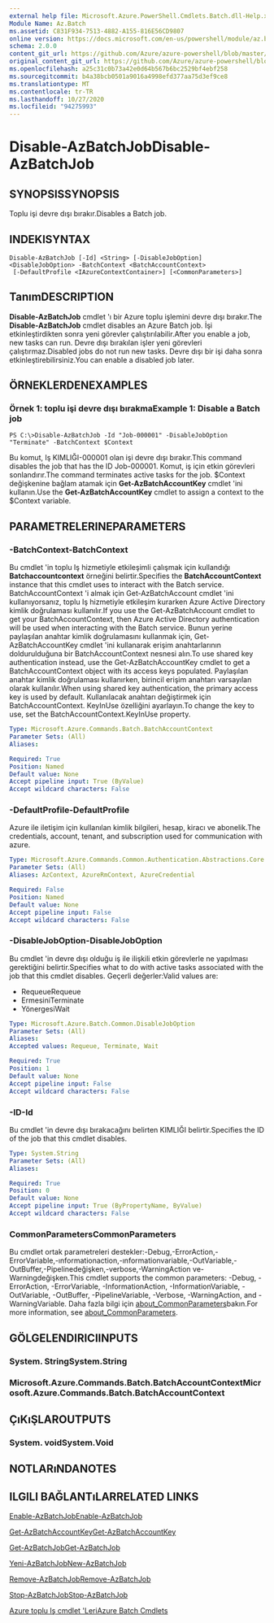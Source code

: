 ```yaml
---
external help file: Microsoft.Azure.PowerShell.Cmdlets.Batch.dll-Help.xml
Module Name: Az.Batch
ms.assetid: C831F934-7513-4882-A155-816E56CD9807
online version: https://docs.microsoft.com/en-us/powershell/module/az.batch/disable-azbatchjob
schema: 2.0.0
content_git_url: https://github.com/Azure/azure-powershell/blob/master/src/Batch/Batch/help/Disable-AzBatchJob.md
original_content_git_url: https://github.com/Azure/azure-powershell/blob/master/src/Batch/Batch/help/Disable-AzBatchJob.md
ms.openlocfilehash: a25c31c0b73a42e0d64b567b6bc2529bf4ebf258
ms.sourcegitcommit: b4a38bcb0501a9016a4998efd377aa75d3ef9ce8
ms.translationtype: MT
ms.contentlocale: tr-TR
ms.lasthandoff: 10/27/2020
ms.locfileid: "94275993"
---
```

# <span data-ttu-id="b84ed-101">Disable-AzBatchJob</span><span class="sxs-lookup"><span data-stu-id="b84ed-101">Disable-AzBatchJob</span></span>

## <span data-ttu-id="b84ed-102">SYNOPSIS</span><span class="sxs-lookup"><span data-stu-id="b84ed-102">SYNOPSIS</span></span>
<span data-ttu-id="b84ed-103">Toplu işi devre dışı bırakır.</span><span class="sxs-lookup"><span data-stu-id="b84ed-103">Disables a Batch job.</span></span>

## <span data-ttu-id="b84ed-104">INDEKI</span><span class="sxs-lookup"><span data-stu-id="b84ed-104">SYNTAX</span></span>

```
Disable-AzBatchJob [-Id] <String> [-DisableJobOption] <DisableJobOption> -BatchContext <BatchAccountContext>
 [-DefaultProfile <IAzureContextContainer>] [<CommonParameters>]
```

## <span data-ttu-id="b84ed-105">Tanım</span><span class="sxs-lookup"><span data-stu-id="b84ed-105">DESCRIPTION</span></span>
<span data-ttu-id="b84ed-106">**Disable-AzBatchJob** cmdlet 'ı bir Azure toplu işlemini devre dışı bırakır.</span><span class="sxs-lookup"><span data-stu-id="b84ed-106">The **Disable-AzBatchJob** cmdlet disables an Azure Batch job.</span></span>
<span data-ttu-id="b84ed-107">İşi etkinleştirdikten sonra yeni görevler çalıştırılabilir.</span><span class="sxs-lookup"><span data-stu-id="b84ed-107">After you enable a job, new tasks can run.</span></span>
<span data-ttu-id="b84ed-108">Devre dışı bırakılan işler yeni görevleri çalıştırmaz.</span><span class="sxs-lookup"><span data-stu-id="b84ed-108">Disabled jobs do not run new tasks.</span></span>
<span data-ttu-id="b84ed-109">Devre dışı bir işi daha sonra etkinleştirebilirsiniz.</span><span class="sxs-lookup"><span data-stu-id="b84ed-109">You can enable a disabled job later.</span></span>

## <span data-ttu-id="b84ed-110">ÖRNEKLERDEN</span><span class="sxs-lookup"><span data-stu-id="b84ed-110">EXAMPLES</span></span>

### <span data-ttu-id="b84ed-111">Örnek 1: toplu işi devre dışı bırakma</span><span class="sxs-lookup"><span data-stu-id="b84ed-111">Example 1: Disable a Batch job</span></span>
```
PS C:\>Disable-AzBatchJob -Id "Job-000001" -DisableJobOption "Terminate" -BatchContext $Context
```

<span data-ttu-id="b84ed-112">Bu komut, Iş KIMLIĞI-000001 olan işi devre dışı bırakır.</span><span class="sxs-lookup"><span data-stu-id="b84ed-112">This command disables the job that has the ID Job-000001.</span></span>
<span data-ttu-id="b84ed-113">Komut, iş için etkin görevleri sonlandırır.</span><span class="sxs-lookup"><span data-stu-id="b84ed-113">The command terminates active tasks for the job.</span></span>
<span data-ttu-id="b84ed-114">$Context değişkenine bağlam atamak için **Get-AzBatchAccountKey** cmdlet 'ini kullanın.</span><span class="sxs-lookup"><span data-stu-id="b84ed-114">Use the **Get-AzBatchAccountKey** cmdlet to assign a context to the $Context variable.</span></span>

## <span data-ttu-id="b84ed-115">PARAMETRELERINE</span><span class="sxs-lookup"><span data-stu-id="b84ed-115">PARAMETERS</span></span>

### <span data-ttu-id="b84ed-116">-BatchContext</span><span class="sxs-lookup"><span data-stu-id="b84ed-116">-BatchContext</span></span>
<span data-ttu-id="b84ed-117">Bu cmdlet 'in toplu Iş hizmetiyle etkileşimli çalışmak için kullandığı **Batchaccountcontext** örneğini belirtir.</span><span class="sxs-lookup"><span data-stu-id="b84ed-117">Specifies the **BatchAccountContext** instance that this cmdlet uses to interact with the Batch service.</span></span>
<span data-ttu-id="b84ed-118">BatchAccountContext 'i almak için Get-AzBatchAccount cmdlet 'ini kullanıyorsanız, toplu Iş hizmetiyle etkileşim kurarken Azure Active Directory kimlik doğrulaması kullanılır.</span><span class="sxs-lookup"><span data-stu-id="b84ed-118">If you use the Get-AzBatchAccount cmdlet to get your BatchAccountContext, then Azure Active Directory authentication will be used when interacting with the Batch service.</span></span> <span data-ttu-id="b84ed-119">Bunun yerine paylaşılan anahtar kimlik doğrulamasını kullanmak için, Get-AzBatchAccountKey cmdlet 'ini kullanarak erişim anahtarlarının doldurulduğuna bir BatchAccountContext nesnesi alın.</span><span class="sxs-lookup"><span data-stu-id="b84ed-119">To use shared key authentication instead, use the Get-AzBatchAccountKey cmdlet to get a BatchAccountContext object with its access keys populated.</span></span> <span data-ttu-id="b84ed-120">Paylaşılan anahtar kimlik doğrulaması kullanırken, birincil erişim anahtarı varsayılan olarak kullanılır.</span><span class="sxs-lookup"><span data-stu-id="b84ed-120">When using shared key authentication, the primary access key is used by default.</span></span> <span data-ttu-id="b84ed-121">Kullanılacak anahtarı değiştirmek için BatchAccountContext. KeyInUse özelliğini ayarlayın.</span><span class="sxs-lookup"><span data-stu-id="b84ed-121">To change the key to use, set the BatchAccountContext.KeyInUse property.</span></span>

```yaml
Type: Microsoft.Azure.Commands.Batch.BatchAccountContext
Parameter Sets: (All)
Aliases:

Required: True
Position: Named
Default value: None
Accept pipeline input: True (ByValue)
Accept wildcard characters: False
```

### <span data-ttu-id="b84ed-122">-DefaultProfile</span><span class="sxs-lookup"><span data-stu-id="b84ed-122">-DefaultProfile</span></span>
<span data-ttu-id="b84ed-123">Azure ile iletişim için kullanılan kimlik bilgileri, hesap, kiracı ve abonelik.</span><span class="sxs-lookup"><span data-stu-id="b84ed-123">The credentials, account, tenant, and subscription used for communication with azure.</span></span>

```yaml
Type: Microsoft.Azure.Commands.Common.Authentication.Abstractions.Core.IAzureContextContainer
Parameter Sets: (All)
Aliases: AzContext, AzureRmContext, AzureCredential

Required: False
Position: Named
Default value: None
Accept pipeline input: False
Accept wildcard characters: False
```

### <span data-ttu-id="b84ed-124">-DisableJobOption</span><span class="sxs-lookup"><span data-stu-id="b84ed-124">-DisableJobOption</span></span>
<span data-ttu-id="b84ed-125">Bu cmdlet 'in devre dışı olduğu iş ile ilişkili etkin görevlerle ne yapılması gerektiğini belirtir.</span><span class="sxs-lookup"><span data-stu-id="b84ed-125">Specifies what to do with active tasks associated with the job that this cmdlet disables.</span></span>
<span data-ttu-id="b84ed-126">Geçerli değerler:</span><span class="sxs-lookup"><span data-stu-id="b84ed-126">Valid values are:</span></span>
- <span data-ttu-id="b84ed-127">Requeue</span><span class="sxs-lookup"><span data-stu-id="b84ed-127">Requeue</span></span>
- <span data-ttu-id="b84ed-128">Ermesini</span><span class="sxs-lookup"><span data-stu-id="b84ed-128">Terminate</span></span>
- <span data-ttu-id="b84ed-129">Yönergesi</span><span class="sxs-lookup"><span data-stu-id="b84ed-129">Wait</span></span>

```yaml
Type: Microsoft.Azure.Batch.Common.DisableJobOption
Parameter Sets: (All)
Aliases:
Accepted values: Requeue, Terminate, Wait

Required: True
Position: 1
Default value: None
Accept pipeline input: False
Accept wildcard characters: False
```

### <span data-ttu-id="b84ed-130">-ID</span><span class="sxs-lookup"><span data-stu-id="b84ed-130">-Id</span></span>
<span data-ttu-id="b84ed-131">Bu cmdlet 'in devre dışı bırakacağını belirten KIMLIĞI belirtir.</span><span class="sxs-lookup"><span data-stu-id="b84ed-131">Specifies the ID of the job that this cmdlet disables.</span></span>

```yaml
Type: System.String
Parameter Sets: (All)
Aliases:

Required: True
Position: 0
Default value: None
Accept pipeline input: True (ByPropertyName, ByValue)
Accept wildcard characters: False
```

### <span data-ttu-id="b84ed-132">CommonParameters</span><span class="sxs-lookup"><span data-stu-id="b84ed-132">CommonParameters</span></span>
<span data-ttu-id="b84ed-133">Bu cmdlet ortak parametreleri destekler:-Debug,-ErrorAction,-ErrorVariable,-ınformationaction,-ınformationvariable,-OutVariable,-OutBuffer,-Pipelinedeğişken,-verbose,-WarningAction ve-Warningdeğişken.</span><span class="sxs-lookup"><span data-stu-id="b84ed-133">This cmdlet supports the common parameters: -Debug, -ErrorAction, -ErrorVariable, -InformationAction, -InformationVariable, -OutVariable, -OutBuffer, -PipelineVariable, -Verbose, -WarningAction, and -WarningVariable.</span></span> <span data-ttu-id="b84ed-134">Daha fazla bilgi için [about_CommonParameters](http://go.microsoft.com/fwlink/?LinkID=113216)bakın.</span><span class="sxs-lookup"><span data-stu-id="b84ed-134">For more information, see [about_CommonParameters](http://go.microsoft.com/fwlink/?LinkID=113216).</span></span>

## <span data-ttu-id="b84ed-135">GÖLGELENDIRICI</span><span class="sxs-lookup"><span data-stu-id="b84ed-135">INPUTS</span></span>

### <span data-ttu-id="b84ed-136">System. String</span><span class="sxs-lookup"><span data-stu-id="b84ed-136">System.String</span></span>

### <span data-ttu-id="b84ed-137">Microsoft.Azure.Commands.Batch.BatchAccountContext</span><span class="sxs-lookup"><span data-stu-id="b84ed-137">Microsoft.Azure.Commands.Batch.BatchAccountContext</span></span>

## <span data-ttu-id="b84ed-138">ÇıKıŞLAR</span><span class="sxs-lookup"><span data-stu-id="b84ed-138">OUTPUTS</span></span>

### <span data-ttu-id="b84ed-139">System. void</span><span class="sxs-lookup"><span data-stu-id="b84ed-139">System.Void</span></span>

## <span data-ttu-id="b84ed-140">NOTLARıNDA</span><span class="sxs-lookup"><span data-stu-id="b84ed-140">NOTES</span></span>

## <span data-ttu-id="b84ed-141">ILGILI BAĞLANTıLAR</span><span class="sxs-lookup"><span data-stu-id="b84ed-141">RELATED LINKS</span></span>

[<span data-ttu-id="b84ed-142">Enable-AzBatchJob</span><span class="sxs-lookup"><span data-stu-id="b84ed-142">Enable-AzBatchJob</span></span>](./Enable-AzBatchJob.md)

[<span data-ttu-id="b84ed-143">Get-AzBatchAccountKey</span><span class="sxs-lookup"><span data-stu-id="b84ed-143">Get-AzBatchAccountKey</span></span>](./Get-AzBatchAccountKey.md)

[<span data-ttu-id="b84ed-144">Get-AzBatchJob</span><span class="sxs-lookup"><span data-stu-id="b84ed-144">Get-AzBatchJob</span></span>](./Get-AzBatchJob.md)

[<span data-ttu-id="b84ed-145">Yeni-AzBatchJob</span><span class="sxs-lookup"><span data-stu-id="b84ed-145">New-AzBatchJob</span></span>](./New-AzBatchJob.md)

[<span data-ttu-id="b84ed-146">Remove-AzBatchJob</span><span class="sxs-lookup"><span data-stu-id="b84ed-146">Remove-AzBatchJob</span></span>](./Remove-AzBatchJob.md)

[<span data-ttu-id="b84ed-147">Stop-AzBatchJob</span><span class="sxs-lookup"><span data-stu-id="b84ed-147">Stop-AzBatchJob</span></span>](./Stop-AzBatchJob.md)

[<span data-ttu-id="b84ed-148">Azure toplu Iş cmdlet 'Leri</span><span class="sxs-lookup"><span data-stu-id="b84ed-148">Azure Batch Cmdlets</span></span>](/powershell/module/Az.Batch/)
